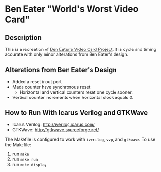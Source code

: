 
<!-- README.md -->

# Ben Eater "World's Worst Video Card"

## Description

This is a recreation of [Ben Eater's Video Card Project](https://eater.net/vga). It is cycle and timing accurate with only minor alterations from Ben Eater's design.

## Alterations from Ben Eater's Design

* Added a reset input port
* Made counter have synchronous reset
  * Horizontal and vertical counters reset one cycle sooner.
* Vertical counter increments when horizontal clock equals 0.

## How to Run With Icarus Verilog and GTKWave

* Icarus Verilog: <http://iverilog.icarus.com/>
* GTKWave: <http://gtkwave.sourceforge.net/>

The Makefile is configured to work with `iverilog`, `vvp`, and `gtkwave`. To use the Makefile:

1. run `make`
2. run `make run`
3. run `make display`
